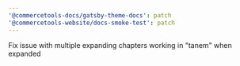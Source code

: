 ```yaml
---
'@commercetools-docs/gatsby-theme-docs': patch
'@commercetools-website/docs-smoke-test': patch
---
```


Fix issue with multiple expanding chapters working in "tanem" when expanded
